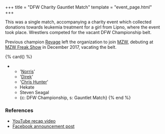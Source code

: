 +++
title = "DFW Charity Gauntlet Match"
template = "event_page.html"
+++

This was a single match, accompanying a charity event which collected donations towards leukemia treatment for a girl from Lipno, where the event took place. Wrestlers competed for the vacant DFW Championship belt.

Previous champion [Revage](@/w/rafael-kid.md) left the organization to join [MZW](@/o/mzw.md), debuting at [MZW Freak Show](@/e/mzw/2017-12-02-mzw-freak-show.md) in December 2017, vacating the belt.

{% card() %}
- - '[Norris](@/w/isnorr.md)'
  - '[Direk](@/w/direk.md)'
  - '[Chris Hunter](@/w/chris-hunter.md)'
  - Hekate
  - Steven Seagal
  - {c: DFW Championship, s: Gauntlet Match}
{% end %}

### References

* [YouTube recap video](https://www.youtube.com/watch?v=74RJKYPaw4E)
* [Facebook announcement post](https://www.facebook.com/DreamFactoryWrestling/posts/pfbid02iZGWuXcBpWxtAeMY9ZwazqTC8PrG2EwRDtMKydtwzPMU8LUnHmj2hfXqaLBWhixwl)
